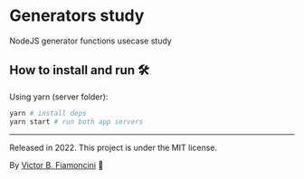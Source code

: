 # Generators study

NodeJS generator functions usecase study

## How to install and run 🛠

Using yarn (server folder):

```bash
yarn # install deps
yarn start # run both app servers
```

---

Released in 2022. This project is under the MIT license.

By [Victor B. Fiamoncini](https://github.com/Victor-Fiamoncini) 🚀
